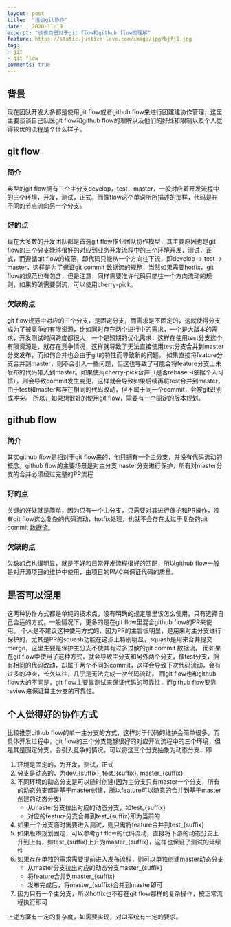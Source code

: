 ```yaml
---
layout: post
title:  "浅谈git协作"
date:   2020-11-19
excerpt: "谈谈自己对于git flow和github flow的理解"
feature: https://static.justice-love.com/image/jpg/bjfj1.jpg
tag:
- git
- git flow
comments: true
---
```

## 背景

现在团队开发大多都是使用git flow或者github flow来进行团建建协作管理，这里主要谈谈自己队医git flow和github flow的理解以及他们的好处和限制以及个人觉得较优的流程是个什么样子。

## git flow

### 简介

典型的git flow拥有三个主分支develop，test，master，一般对应着开发流程中的三个环境，开发，测试，正式。而像flow这个单词所所描述的那样，代码是在不同的节点流向另一个分支。

### 好的点

现在大多数的开发团队都是首选git flow作业团队协作模型，其主要原因也是git flow的三个分支能够很好的对应到业务开发流程中的三个环境开发，测试，正式，而遵循git flow的规范，即代码只能从一个方向往下流，即develop -> test -> master，这样是为了保证git commit 数据流的规整，当然如果需要hotfix，git flow的规范也有包含，但是注意，同样需要准许代码只能往一个方向流动的规则，如果的确需要倒流，可以使用cherry-pick。

### 欠缺的点

git flow规范中对应的三个分支，是固定分支，而需求是不固定的，这就使得分支成为了被竞争的有限资源，比如同时存在两个进行中的需求，一个是大版本的需求，开发测试时间跨度都很大，一个是短期的优化需求，这样在使用test分支这个有限资源是，就存在竞争情况，这样就导致了无法直接使用test分支合并到master分支发布，而如何合并也会由于git的特性而导致新的问题。
如果直接将feature分支合并到master，则不会引入一些问题，但这也导致了可能会将feature分支上未发布的代码带入到master。如果使用cherry-pick合并（是否rebase -i依据个人习惯），则会导致commit发生变更，这样就会导致如果后续再将test合并到master，由于test和master都存在相同的代码改动，但不属于同一个commit，会被git识别成冲突。
所以，如果想很好的使用git flow，需要有一个固定的版本规划。

## github flow

### 简介

其实github flow是相对于git flow来的，他只拥有一个主分支，并没有代码流动的概念。github flow的主要场景是对主分支master分支进行保护，所有对master分支的合并必须经过完整的PR流程

### 好的点

关键的好处就是简单，因为只有一个主分支，只需要对其进行保护和PR操作，没有git flow这么复杂的代码流动，hotfix处理，也就不会存在太过于复杂的git commit 数据流。

### 欠缺的点

欠缺的点也很明显，就是不好和日常开发流程很好的匹配，所以github flow一般是对开源项目的维护中使用，由项目的PMC来保证代码的质量。

## 是否可以混用

这两种协作方式都是单纯的技术点，没有明确的规定哪里该怎么使用，只有选择自己合适的方式。一般情况下，更多的是在git flow里混合github flow的PR来使用。
个人是不建议这种使用方式的，因为PR的主旨很明显，是用来对主分支进行保护的，尤其是PR的squash功能在这点上特别明显，squash是用来合并提交merge，这里主要是保护主分支不使其有过多过散的git commit 数据流。
而如果在git flow中使用了这种方式，就会导致主分支和另外两个分支，像test分支，拥有相同的代码改动，却属于两个不同的commit，这样会导致下次代码流动，会有过多的冲突，长久以往，几乎是无法完成一次代码流动。
而git flow也和github flow大的不同是，git flow主要靠测试来保证代码的可靠性，而github flow要靠review来保证其主分支的可靠性。

## 个人觉得好的协作方式

比较推崇github flow的单一主分支的方式，这样对于代码的维护会简单很多，而具体开发过程中，git flow的三个分支能够很好的对应开发流程中的三个环境，但是其是固定分支，会引入竞争的情况，可以将这三个分支抽象为动态分支，即

1. 环境是固定的，为开发，测试，正式
2. 分支是动态的，为dev_{suffix}, test_{suffix}, master_{suffix}
3. 不同环境的动态分支是可以随时创建(因为主分支只有master一个分支，所有的动态分支都是基于master创建，所以feature可以随意的合并到基于master创建的动态分支)
    * 从master分支拉出对应的动态分支，如test_{suffix}
    * 对应的feature分支合并到test_{suffix}即为当前的
4. 如果一个分支临时需要进入测试，则只需将feature合并到test_{suffix}
5. 如果版本规划固定，可以参考git flow的代码流动，直接将下游的动态分支上升到上有，如test_{suffix}上升为master_{suffix}，这样也保证了测试的延续性
6. 如果存在单独的需求需要提前进入发布流程，则可以单独创建master动态分支
    * 从master分支拉出对应的动态分支master_{suffix}
    * 将feature合并到master_{suffix}
    * 发布完成后，将master_{suffix}合并到master即可
7. 因为只有一个主分支，所以hotfix也不存在git flow那样的复杂操作，按正常流程执行即可

上述方案有一定的复杂度，如需要实现，对CI系统有一定的要求。